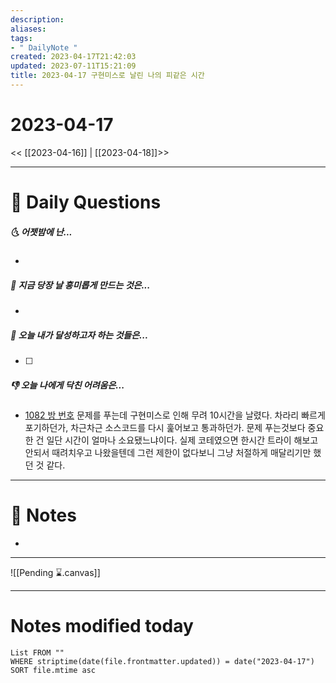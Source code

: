 ```yaml
---
description:
aliases: 
tags:
- " DailyNote "
created: 2023-04-17T21:42:03
updated: 2023-07-11T15:21:09
title: 2023-04-17 구현미스로 날린 나의 피같은 시간
---
```


# 2023-04-17

<< [[2023-04-16]] | [[2023-04-18]]>>

---
# 📅 Daily Questions

##### 🌜 어젯밤에 난...

- 

##### 🙌 지금 당장 날 흥미롭게 만드는 것은...

- 

##### 🚀 오늘 내가 달성하고자 하는 것들은...

- [ ] 

##### 👎 오늘 나에게 닥친 어려움은...

- [1082 방 번호](boj.kr/1082) 문제를 푸는데 구현미스로 인해 무려 10시간을 날렸다. 차라리 빠르게 포기하던가, 차근차근 소스코드를 다시 훑어보고 통과하던가. 문제 푸는것보다 중요한 건 일단 시간이 얼마나 소요됐느냐이다. 실제 코테였으면 한시간 트라이 해보고 안되서 때려치우고 나왔을텐데 그런 제한이 없다보니 그냥 처절하게 매달리기만 했던 것 같다.

---

# 📝 Notes

- 

___

![[Pending ⌛.canvas]]

---
# Notes modified today

```dataview
List FROM "" 
WHERE striptime(date(file.frontmatter.updated)) = date("2023-04-17") 
SORT file.mtime asc
```
